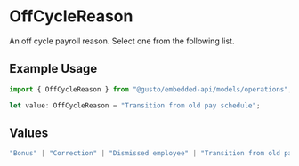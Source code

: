 # OffCycleReason

An off cycle payroll reason. Select one from the following list.

## Example Usage

```typescript
import { OffCycleReason } from "@gusto/embedded-api/models/operations";

let value: OffCycleReason = "Transition from old pay schedule";
```

## Values

```typescript
"Bonus" | "Correction" | "Dismissed employee" | "Transition from old pay schedule"
```